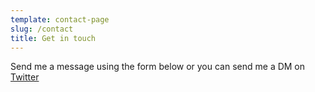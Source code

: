 ```yaml
---
template: contact-page
slug: /contact
title: Get in touch
---
```

Send me a message using the form below or you can send me a DM on [Twitter](https://twitter.com/themikeeads)